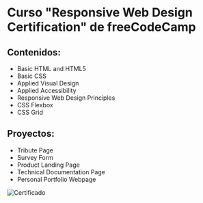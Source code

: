 # Curso "Responsive Web Design Certification" de freeCodeCamp

## Contenidos:
* Basic HTML and HTML5
* Basic CSS
* Applied Visual Design
* Applied Accessibility
* Responsive Web Design Principles
* CSS Flexbox
* CSS Grid

## Proyectos:
* Tribute Page
* Survey Form
* Product Landing Page
* Technical Documentation Page
* Personal Portfolio Webpage

![Certificado](https://github.com/flordemol/Curso-Responsive-Web-Design-Certification/blob/master/Certificaci%C3%B3n%20Responsive%20Web%20Design%20-%20FreeCodeCamp.JPG?raw=true)
